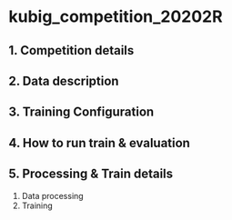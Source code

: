# kubig_competition_20202R

## 1. Competition details

## 2. Data description

## 3. Training Configuration

## 4. How to run train & evaluation

## 5. Processing & Train details
1. Data processing
2. Training
